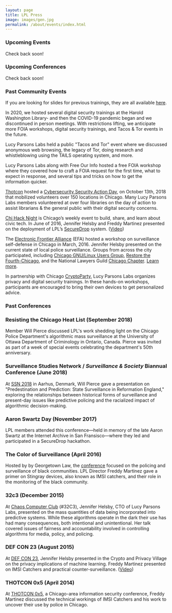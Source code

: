 ```yaml
---
layout: page
title: LPL Press
image: images/gen.jpg
permalink: /about/events/index.html
---
```


### Upcoming Events

Check back soon! 

### Upcoming Conferences

Check back soon!

### Past Community Events

If you are looking for slides for previous trainings, they are all available [here](https://www.documentcloud.org/projects/lpl-digital-security-and-foia-presentations-207834/).

In 2020, we hosted several digital security trainings at the Harold Washington Library- and then the COVID-19 pandemic began and we discontinued in person meetings. With restrictions lifting, we anticipate more FOIA workshops, digital security trainings, and Tacos & Tor events in the future. 

Lucy Parsons Labs held a public "Tacos and Tor" event where we discussed anonymous web browsing, the legacy of Tor, doing research and whistleblowing using the TAILS operating system, and more.

Lucy Parsons Labs along with Free Our Info hosted a free FOIA workshop where they covered how to craft a FOIA request for the first time, what to expect in response, and several tips and tricks on how to get the information quicker.

[Thotcon](https://www.thotcon.org/) hosted a [Cybersecurity Security Action Day](https://www.chipublib.org/blogs/post/guest-blog-cyber-security-take-action-saturday-october-13/), on October 13th, 2018 that mobilized volunteers over 150 locations in Chicago. Many Lucy Parsons Labs members volunteered at over four libraries on the day of action to assist librarians & the general public with their digital security concerns. 

[Chi Hack Night](https://chihacknight.org/) is Chicago’s weekly event to build, share, and learn about civic tech. In June of 2016, Jennifer Helsby and Freddy Martinez presented on the deployment of LPL’s [SecureDrop](/securedrop) system. ([Video](https://www.youtube.com/watch?v=XKY_Sgv9ej8))

The [Electronic Frontier Alliance](https://www.eff.org/electronic-frontier-alliance) (EFA) hosted a workshop on surveillance self-defense in Chicago in March, 2016. Jennifer Helsby presented on the current state of local police surveillance. Groups from across the city participated, including [Chicago GNU/Linux Users Group](https://chicagolug.org/), [Restore the Fourth-Chicago](http://rt4chicago.com/index.html), and the National Lawyers Guild [Chicago Chapter](http://nlgchicago.org/). [Learn more](https://www.eff.org/deeplinks/2016/04/community-groups-come-together-across-us-promote-digital-rights).

In partnership with Chicago [CryptoParty](https://www.cryptoparty.in/chicago), Lucy Parsons Labs organizes privacy and digital security trainings. In these hands-on workshops, participants are encouraged to bring their own devices to get personalized advice.


### Past Conferences

### Resisting the Chicago Heat List (September 2018)
Member Will Pierce discussed LPL's work shedding light on the Chicago Police Department's algorithmic mass surveillance at the University of Ottawa Department of Criminology in Ontario, Canada. Pierce was invited as part of a week of special events celebrating the department's 50th anniversary.

### Surveillance Studies Network / *Surveillance & Society* Biannual Conference (June 2018)
At [SSN 2018](http://conferences.au.dk/ssn2018/) in Aarhus, Denmark, Will Pierce gave a presentation on "Predestination and Prediction: State Surveillance in Reformation England," exploring the relationships between historical forms of surveillance and present-day issues like predictive policing and the racialized impact of algorithmic decision-making.

### Aaron Swartz Day (November 2017)
LPL members attended this conference—held in memory of the late Aaron Swartz at the Internet Archive in San Fransisco—where they led and participated in a SecureDrop hackathon.

### The Color of Surveillance (April 2016)
Hosted by by Georgetown Law, the [conference](https://www.law.georgetown.edu/academics/centers-institutes/privacy-technology/events/index.cfm) focused on the policing and surveillance of black communities. LPL Director Freddy Martinez gave a primer on Stingray devices, also known as IMSI catchers, and their role in the monitoring of the black community.

### 32c3 (December 2015)
At [Chaos Computer Club](https://events.ccc.de/category/32c3/) (#32C3), Jennifer Helsby, CTO of Lucy Parsons Labs, presented on the mass quantities of data being incorporated into predictive systems. While these algorithms operate in the dark their use has had many consequences, both intentional and unintentional. Her talk covered issues of fairness and accountability involved in controlling algorithms for media, policy, and policing.

### DEF CON 23 (August 2015)
At [DEF CON 23](https://www.defcon.org/), Jennifer Helsby presented in the Crypto and Privacy Village on the privacy implications of machine learning. Freddy Martinez presented on IMSI Catchers and practical counter-surveillance. ([Video](https://www.youtube.com/embed/JyTb5mJOYLo))

### THOTCON 0x5 (April 2014)
At [THOTCON 0x5](http://thotcon.org/), a Chicago-area information security conference, Freddy Martinez discussed the technical workings of IMSI Catchers and his work to uncover their use by police in Chicago.
